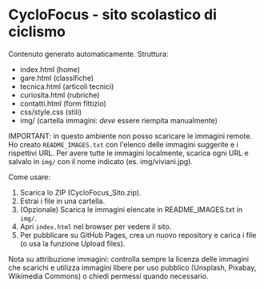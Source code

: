# CycloFocus - sito scolastico di ciclismo

Contenuto generato automaticamente. Struttura:
- index.html (home)
- gare.html (classifiche)
- tecnica.html (articoli tecnici)
- curiosita.html (rubriche)
- contatti.html (form fittizio)
- css/style.css (stili)
- img/ (cartella immagini: *deve* essere riempita manualmente)

IMPORTANT: in questo ambiente non posso scaricare le immagini remote. Ho creato `README_IMAGES.txt` con l'elenco delle immagini suggerite e i rispettivi URL.
Per avere tutte le immagini localmente, scarica ogni URL e salvalo in `img/` con il nome indicato (es. img/viviani.jpg).

Come usare:
1. Scarica lo ZIP (CycloFocus_Sito.zip).
2. Estrai i file in una cartella.
3. (Opzionale) Scarica le immagini elencate in README_IMAGES.txt in `img/`.
4. Apri `index.html` nel browser per vedere il sito.
5. Per pubblicare su GitHub Pages, crea un nuovo repository e carica i file (o usa la funzione Upload files).

Nota su attribuzione immagini: controlla sempre la licenza delle immagini che scarichi e utilizza immagini libere per uso pubblico (Unsplash, Pixabay, Wikimedia Commons) o chiedi permessi quando necessario.
